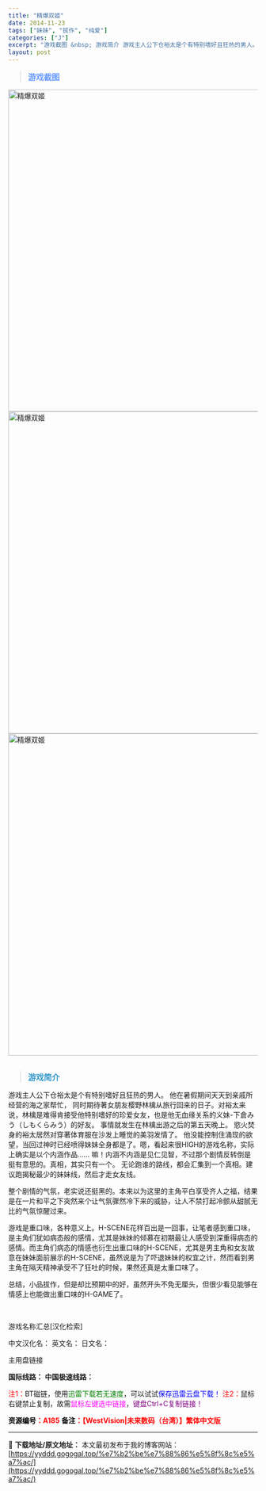 ```yaml
---
title: "精爆双姬"
date: 2014-11-23
tags: ["妹妹", "拔作", "纯爱"]
categories: ["J"]
excerpt: "游戏截图 &nbsp; 游戏简介 游戏主人公下仓裕太是个有特别嗜好且狂热的男人。 他在暑假期间天天到亲戚所经营的海之家帮忙， 同时期待著女朋友樱野林檎从旅行回来的日子。对裕太来说，林檎是难得肯接受他特别嗜好的珍爱女友，也是他无血缘关系的义妹-下倉みう（しもくらみう）的好友。 事情就发生在林檎出游之后&hellip;"
layout: post
---
```


<div>
<blockquote><b><span style="font-size: 12pt; color: #6699ff;">游戏截图</span></b></blockquote>
<div><img title="点击放大" src="https://yyddd.gogogal.top/wp-content/uploads/2025/04/005ODKsIjw1eou0kw02e6j30ms0iejwy.webp" alt="精爆双姬" width="650" /></div>
<div><img title="点击放大" src="https://yyddd.gogogal.top/wp-content/uploads/2025/04/20250430_6811da7e843b7.webp" alt="精爆双姬" width="650" /></div>
<div><img title="点击放大" src="https://yyddd.gogogal.top/wp-content/uploads/2025/04/20250430_6811da884a0c4.webp" alt="精爆双姬" width="650" /></div>
&nbsp;
<blockquote><b><span style="font-size: 12pt; color: #3399cc;">游戏简介</span></b></blockquote>
<div>游戏主人公下仓裕太是个有特别嗜好且狂热的男人。 他在暑假期间天天到亲戚所经营的海之家帮忙， 同时期待著女朋友樱野林檎从旅行回来的日子。对裕太来说，林檎是难得肯接受他特别嗜好的珍爱女友，也是他无血缘关系的义妹-下倉みう（しもくらみう）的好友。
事情就发生在林檎出游之后的第五天晚上。
慾火焚身的裕太居然对穿著体育服在沙发上睡觉的美羽发情了。
他没能控制住涌现的欲望，当回过神时已经喷得妹妹全身都是了。嗯，看起来很HIGH的游戏名称，实际上确实是以个内涵作品……
嘛！内涵不内涵是见仁见智，不过那个剧情反转倒是挺有意思的。真相，其实只有一个。
无论跑谁的路线，都会汇集到一个真相。建议跑揭秘最少的妹妹线，然后才走女友线。

整个剧情的气氛，老实说还挺黑的。本来以为这里的主角平白享受齐人之福，结果是在一片和平之下突然来个让气氛骤然冷下来的威胁，让人不禁打起冷颤从甜腻无比的气氛惊醒过来。

游戏是重口味，各种意义上。H-SCENE花样百出是一回事，让笔者感到重口味，是主角们犹如病态般的感情，尤其是妹妹的倾慕在初期最让人感受到深重得病态的感情。而主角们病态的情感也衍生出重口味的H-SCENE，尤其是男主角和女友故意在妹妹面前展示的H-SCENE，虽然说是为了吓退妹妹的权宜之计，然而看到男主角在隔天精神承受不了狂吐的时候，果然还真是太重口味了。

总结，小品拔作，但是却比预期中的好，虽然开头不免无厘头，但很少看见能够在情感上也能做出重口味的H-GAME了。

</div>
&nbsp;

游戏名称汇总[汉化检索]

中文汉化名：
英文名：
日文名：

</div>
<div class="panel panel-primary">
<div class="panel-heading">主用盘链接</div>
<div class="panel-body">

<b>国际线路：</b>
<b>中国极速线路：</b>


<span style="color: #ff0000;">注1：</span>BT磁链，使用<span style="color: #008000;">迅雷下载若无速度</span>，可以试试<span style="color: #0000ff;">保存迅雷云盘下载！</span>
<span style="color: #ff0000;">注2：</span>鼠标右键禁止复制，故需<span style="color: #ff00ff;">鼠标左键选中链接</span>，<span style="color: #800080;">键盘Ctrl+C复制链接！</span>

</div>
<div class="panel-footer"><span style="color: #ff0000;"><b><span style="color: #000000;">资源编号</span>：A185</b></span>
<span style="color: #ff0000;"><b><span style="color: #000000;">备注</span>：【WestVision|未来数码（台湾）】繁体中文版</b></span></div>
</div>

---
📖 **下载地址/原文地址：** 本文最初发布于我的博客网站：[https://yyddd.gogogal.top/%e7%b2%be%e7%88%86%e5%8f%8c%e5%a7%ac/](https://yyddd.gogogal.top/%e7%b2%be%e7%88%86%e5%8f%8c%e5%a7%ac/)
